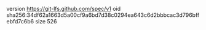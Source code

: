 version https://git-lfs.github.com/spec/v1
oid sha256:34df62a1663d5a00cf9a6bd7d38c0294ea643c6d2bbbcac3d796bffebfd7c6b6
size 526
